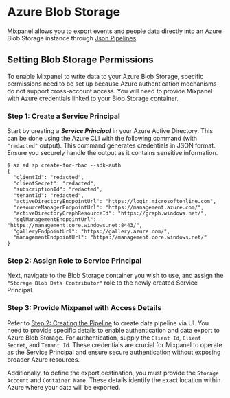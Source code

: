 # Azure Blob Storage

Mixpanel allows you to export events and people data directly into an Azure Blob Storage instance through [Json Pipelines](/docs/json-pipelines/overview).

## Setting Blob Storage Permissions

To enable Mixpanel to write data to your Azure Blob Storage, specific permissions need to be set up because Azure authentication mechanisms do not support cross-account access. You will need to provide Mixpanel with Azure credentials linked to your Blob Storage container.

### Step 1: Create a Service Principal

Start by creating a **_Service Principal_** in your Azure Active Directory. This can be done using the Azure CLI with the following command (with `"redacted"` output). This command generates credentials in JSON format. Ensure you securely handle the output as it contains sensitive information.

```shell
$ az ad sp create-for-rbac --sdk-auth
{
  "clientId": "redacted",
  "clientSecret": "redacted",
  "subscriptionId": "redacted",
  "tenantId": "redacted",
  "activeDirectoryEndpointUrl": "https://login.microsoftonline.com",
  "resourceManagerEndpointUrl": "https://management.azure.com/",
  "activeDirectoryGraphResourceId": "https://graph.windows.net/",
  "sqlManagementEndpointUrl": "https://management.core.windows.net:8443/",
  "galleryEndpointUrl": "https://gallery.azure.com/",
  "managementEndpointUrl": "https://management.core.windows.net/"
}
```

### Step 2: Assign Role to Service Principal

Next, navigate to the Blob Storage container you wish to use, and assign the `"Storage Blob Data Contributor"` role to the newly created Service Principal.

### Step 3: Provide Mixpanel with Access Details

Refer to [Step 2: Creating the Pipeline](/docs/json-pipelines/overview/#step-2-creating-the-pipeline) to create data pipeline via UI. You need to provide specific details to enable authentication and data export to Azure Blob Storage. For authentication, supply the `Client Id`, `Client Secret`, and `Tenant Id`. These credentials are crucial for Mixpanel to operate as the Service Principal and ensure secure authentication without exposing broader Azure resources.

Additionally, to define the export destination, you must provide the `Storage Account` and `Container Name`. These details identify the exact location within Azure where your data will be exported.
